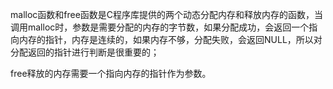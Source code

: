 malloc函数和free函数是C程序库提供的两个动态分配内存和释放内存的函数，当调用malloc时，参数是需要分配的内存的字节数，如果分配成功，会返回一个指向内存的指针，内存是连续的，如果内存不够，分配失败，会返回NULL，所以对分配返回的指针进行判断是很重要的；

free释放的内存需要一个指向内存的指针作为参数。